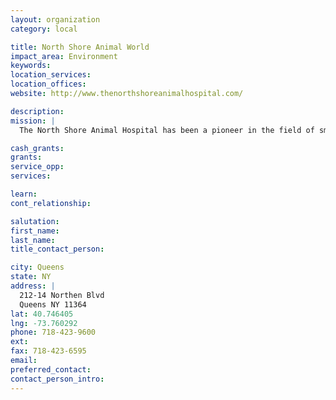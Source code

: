 ```yaml
---
layout: organization
category: local

title: North Shore Animal World
impact_area: Environment
keywords: 
location_services: 
location_offices: 
website: http://www.thenorthshoreanimalhospital.com/

description: 
mission: |
  The North Shore Animal Hospital has been a pioneer in the field of small animal veterinary care, serving Bayside, Flushing, Whitestone and the greater Queens NY area for over 65 years.

cash_grants: 
grants: 
service_opp: 
services: 

learn: 
cont_relationship: 

salutation: 
first_name: 
last_name: 
title_contact_person: 

city: Queens
state: NY
address: |
  212-14 Northen Blvd    
  Queens NY 11364
lat: 40.746405
lng: -73.760292
phone: 718-423-9600
ext: 
fax: 718-423-6595
email: 
preferred_contact: 
contact_person_intro: 
---
```


